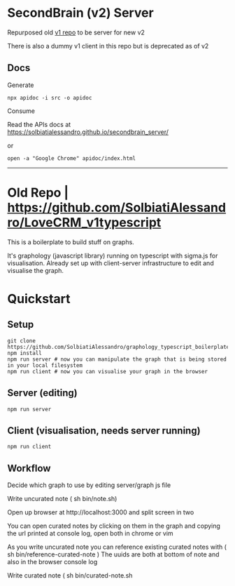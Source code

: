 # SecondBrain (v2) Server



Repurposed old [v1 repo](https://github.com/SolbiatiAlessandro/LoveCRM_v1typescript) to be server for new v2

There is also a dummy v1 client in this repo but is deprecated as of v2

## Docs
Generate 
```
npx apidoc -i src -o apidoc
```

Consume

Read the APIs docs at <https://solbiatialessandro.github.io/secondbrain_server/>

or 

```
open -a "Google Chrome" apidoc/index.html
```

----

# Old Repo | https://github.com/SolbiatiAlessandro/LoveCRM_v1typescript

This is a boilerplate to build stuff on graphs.

It's graphology (javascript library) running on typescript with sigma.js for visualisation.
Already set up with client-server infrastructure to edit and visualise the graph.

# Quickstart

## Setup
```
git clone https://github.com/SolbiatiAlessandro/graphology_typescript_boilerplate
npm install
npm run server # now you can manipulate the graph that is being stored in your local filesystem
npm run client # now you can visualise your graph in the browser
```

## Server (editing)
```
npm run server
```

## Client (visualisation, needs server running)
```
npm run client
```

## Workflow

Decide which graph to use by editing server/graph js file

Write uncurated note ( sh bin/note.sh)

Open up browser at http://localhost:3000 and split screen in two

You can open curated notes by clicking on them in the graph and copying the url printed at console log, open both in chrome or vim

As you write uncurated note you can reference existing curated notes with ( sh bin/reference-curated-note <uncurated-note-uuid> <curated-note-uuid> ) The uuids are both at bottom of note and also in the browser console log

Write curated note ( sh bin/curated-note.sh <title> <parent-uuid>)
